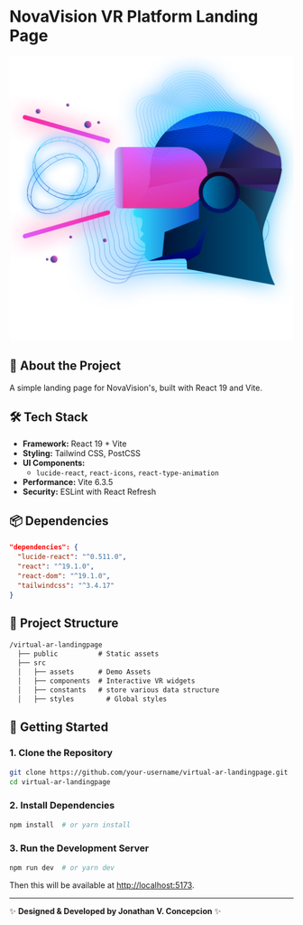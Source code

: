 # NovaVision VR Platform Landing Page

![NovaVision Header](./public/brand.png)

## 🚀 About the Project  
A simple landing page for NovaVision's, built with React 19 and Vite.

## 🛠️ Tech Stack  
- **Framework:** React 19 + Vite  
- **Styling:** Tailwind CSS, PostCSS  
- **UI Components:**  
  - `lucide-react`, `react-icons`, `react-type-animation`  
- **Performance:** Vite 6.3.5  
- **Security:** ESLint with React Refresh  

## 📦 Dependencies
```json
"dependencies": {
  "lucide-react": "^0.511.0",
  "react": "^19.1.0",
  "react-dom": "^19.1.0",
  "tailwindcss": "^3.4.17"
}
```

## 📂 Project Structure
```
/virtual-ar-landingpage
  ├── public          # Static assets
  ├── src
  │   ├── assets      # Demo Assets
  │   ├── components  # Interactive VR widgets
  │   ├── constants   # store various data structure
  │   ├── styles        # Global styles
```

## 🚀 Getting Started
### 1. Clone the Repository
```bash
git clone https://github.com/your-username/virtual-ar-landingpage.git
cd virtual-ar-landingpage
```

### 2. Install Dependencies
```bash
npm install  # or yarn install
```

### 3. Run the Development Server
```bash
npm run dev  # or yarn dev
```
Then this will be available at [http://localhost:5173](http://localhost:5173).

---
✨ **Designed & Developed by Jonathan V. Concepcion** ✨